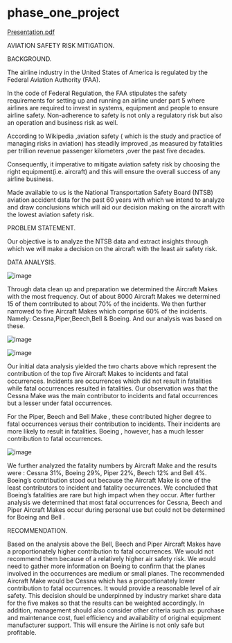 # phase_one_project
[Presentation.pdf](https://github.com/user-attachments/files/16934333/Presentation.pdf)


AVIATION SAFETY RISK MITIGATION.


BACKGROUND.


The airline industry in the United States of America is regulated by the Federal Aviation Authority (FAA).

In the  code of Federal Regulation, the FAA stipulates the safety requirements for setting up and running an airline under part 5 where airlines are required to invest in systems, equipment and people to ensure airline safety. Non-adherence to safety is not only a regulatory risk but also an operation and business risk as well.

According to Wikipedia ,aviation safety ( which is the study and practice of managing risks in aviation) has steadily improved ,as measured by fatalities per trillion revenue passenger kilometers ,over the past five decades.

Consequently, it imperative to  mitigate aviation safety risk by choosing the right equipment(i.e. aircraft) and this will ensure the overall success of any airline business.

Made available to us is the National Transportation Safety Board (NTSB) aviation accident data for the past 60 years with which we intend to analyze and draw conclusions which will aid our decision making on the aircraft with the lowest aviation safety risk.


PROBLEM STATEMENT.


Our objective is to analyze the NTSB data and extract insights through which we will make a decision on the aircraft with the least air safety risk.


DATA ANALYSIS.


![image](https://github.com/user-attachments/assets/6b1ddc3c-24fc-42e6-b029-414c00842df4)



Through data clean up and preparation we determined the Aircraft Makes with the most frequency.
Out of about 8000 Aircraft Makes we determined 15 of them contributed to about 70% of the incidents.
We then further narrowed to five Aircraft Makes which comprise 60% of the incidents. Namely: Cessna,Piper,Beech,Bell & Boeing. And our analysis was based on these.


![image](https://github.com/user-attachments/assets/1bded8bd-0ce4-43be-a85f-455d3b339f23)



![image](https://github.com/user-attachments/assets/02ccead6-cf2d-4395-8889-a686757c18d7)



Our initial data analysis yielded the two charts above which represent the contribution of the top five Aircraft Makes to incidents and fatal occurrences. Incidents are occurrences which did not result in fatalities while fatal occurrences resulted in fatalities.
Our observation was that the Cessna Make was the main contributor to incidents and fatal occurrences but a lesser under fatal occurrences.

For the Piper, Beech and Bell Make , these contributed higher degree to fatal occurrences versus their contribution to incidents. Their incidents are more likely to result in fatalities.
Boeing , however, has a much lesser contribution to fatal occurrences.


![image](https://github.com/user-attachments/assets/82426726-ab5f-4ae6-9b25-52a6031733b3)




We further analyzed the fatality numbers by Aircraft Make and the results were : Cessna 31%, Boeing 29%, Piper 22%, Beech 12% and Bell 4%. 
Boeing’s contribution stood out because the Aircraft Make is one of the least contributors to incident and fatality occurrences. We concluded that Boeing’s fatalities are rare but high impact when they occur.
After further analysis we determined that most fatal occurrences for Cessna, Beech and Piper Aircraft Makes occur during personal use but could not be determined for Boeing and Bell .



RECOMMENDATION.


Based on the analysis above the Bell, Beech and Piper Aircraft Makes have a proportionately higher contribution to fatal occurrences. We would not recommend them because of a relatively higher air safety risk.
We would need to gather more information on Boeing to confirm that the planes involved in the occurrences are medium or small planes.
The recommended Aircraft Make would be Cessna which has a proportionately lower contribution to fatal occurrences. It would provide a reasonable level of air safety.
This decision should be underpinned by industry market share data for the five makes so that the results can be weighted accordingly.
In addition, management should also consider other criteria such as: purchase and maintenance cost, fuel efficiency and availability of original equipment manufacturer support. This will ensure the Airline is not only safe but profitable.





